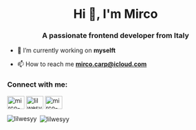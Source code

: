 <h1 align="center">Hi 👋, I'm Mirco</h1>
<h3 align="center">A passionate frontend developer from Italy</h3>

- 🔭 I’m currently working on **myselft**

- 📫 How to reach me **mirco.carp@icloud.com**

<h3 align="left">Connect with me:</h3>
<p align="left">
<a href="https://linkedin.com/in/mirco-carp" target="blank"><img align="center" src="https://raw.githubusercontent.com/rahuldkjain/github-profile-readme-generator/master/src/images/icons/Social/linked-in-alt.svg" alt="mirco-carp" height="30" width="40" /></a>
<a href="https://instagram.com/lilwesyy" target="blank"><img align="center" src="https://raw.githubusercontent.com/rahuldkjain/github-profile-readme-generator/master/src/images/icons/Social/instagram.svg" alt="lilwesyy" height="30" width="40" /></a>
<a href="https://www.behance.net/mirco-carp" target="blank"><img align="center" src="https://raw.githubusercontent.com/rahuldkjain/github-profile-readme-generator/master/src/images/icons/Social/behance.svg" alt="mirco-carp" height="30" width="40" /></a>
</p>

<p><img align="left" src="https://github-readme-stats.vercel.app/api/top-langs?username=lilwesyy&show_icons=true&locale=en&layout=compact&theme=dark" alt="lilwesyy" /></p>

<p>&nbsp;<img align="center" src="https://github-readme-stats.vercel.app/api?username=lilwesyy&show_icons=true&locale=en&theme=dark" alt="lilwesyy" /></p>
